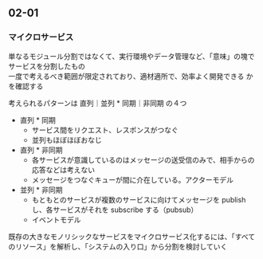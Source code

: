 ## 02-01

### マイクロサービス

単なるモジュール分割ではなくて、実行環境やデータ管理など、「意味」の塊でサービスを分割したもの  
一度で考えるべき範囲が限定されており、適材適所で、効率よく開発できる かを確認する  

考えられるパターンは 直列｜並列 * 同期｜非同期 の４つ

- 直列 * 同期
  - サービス間をリクエスト、レスポンスがつなぐ
  - 並列もほぼほぼおなじ
- 直列 * 非同期
  - 各サービスが意識しているのはメッセージの送受信のみで、相手からの応答などは考えない
  - メッセージをつなぐキューが間に介在している。アクターモデル
- 並列 * 非同期
  - もともとのサービスが複数のサービスに向けてメッセージを publish し、各サービスがそれを subscribe する（pubsub）
  - イベントモデル

既存の大きなモノリシックなサービスをマイクロサービス化するには、「すべてのリソース」を解析し、「システムの入り口」から分割を検討していく  





